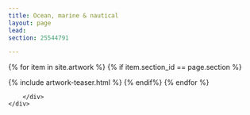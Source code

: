 ```yaml
---
title: Ocean, marine & nautical
layout: page
lead: 
section: 25544791

---
```

<div class="card listing">
	<div class="container">
		<div class="row">
			{% for item in site.artwork %}
				{% if item.section_id == page.section %}
					
 {% include artwork-teaser.html %}
 {% endif%}
			{% endfor %}


		</div>
	</div>
				
</div>

